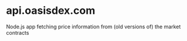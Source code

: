 # api.oasisdex.com
Node.js app fetching price information from (old versions of) the market contracts
